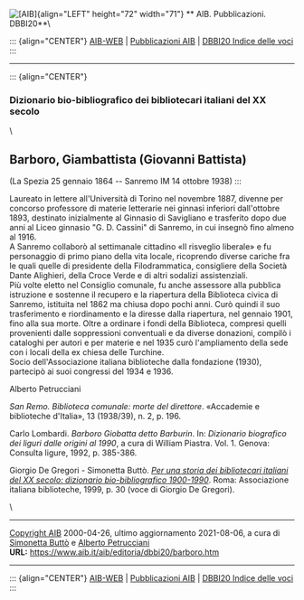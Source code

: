 ![\[AIB\]](/aib/wi/aibv72.gif){align="LEFT" height="72" width="71"}
** AIB. Pubblicazioni. DBBI20**\

::: {align="CENTER"}
[AIB-WEB](/) \| [Pubblicazioni AIB](/pubblicazioni/) \| [DBBI20 Indice
delle voci](dbbi20.htm)
:::

------------------------------------------------------------------------

::: {align="CENTER"}
### Dizionario bio-bibliografico dei bibliotecari italiani del XX secolo

\

## Barboro, Giambattista (Giovanni Battista)

(La Spezia 25 gennaio 1864 -- Sanremo IM 14 ottobre 1938)
:::

Laureato in lettere all\'Università di Torino nel novembre 1887, divenne
per concorso professore di materie letterarie nei ginnasi inferiori
dall\'ottobre 1893, destinato inizialmente al Ginnasio di Savigliano e
trasferito dopo due anni al Liceo ginnasio \"G. D. Cassini\" di Sanremo,
in cui insegnò fino almeno al 1916.\
A Sanremo collaborò al settimanale cittadino «Il risveglio liberale» e
fu personaggio di primo piano della vita locale, ricoprendo diverse
cariche fra le quali quelle di presidente della Filodrammatica,
consigliere della Società Dante Alighieri, della Croce Verde e di altri
sodalizi assistenziali.\
Più volte eletto nel Consiglio comunale, fu anche assessore alla
pubblica istruzione e sostenne il recupero e la riapertura della
Biblioteca civica di Sanremo, istituita nel 1862 ma chiusa dopo pochi
anni. Curò quindi il suo trasferimento e riordinamento e la diresse
dalla riapertura, nel gennaio 1901, fino alla sua morte. Oltre a
ordinare i fondi della Biblioteca, compresi quelli provenienti dalle
soppressioni conventuali e da diverse donazioni, compilò i cataloghi per
autori e per materie e nel 1935 curò l\'ampliamento della sede con i
locali della ex chiesa delle Turchine.\
Socio dell\'Associazione italiana biblioteche dalla fondazione (1930),
partecipò ai suoi congressi del 1934 e 1936.

Alberto Petrucciani

*San Remo. Biblioteca comunale: morte del direttore*. «Accademie e
biblioteche d\'Italia», 13 (1938/39), n. 2, p. 196.

Carlo Lombardi. *Barboro Giobatta detto Barburin*. In: *Dizionario
biografico dei liguri dalle origini al 1990*, a cura di William Piastra.
Vol. 1. Genova: Consulta ligure, 1992, p. 385-386.

Giorgio De Gregori - Simonetta Buttò. [*Per una storia dei bibliotecari
italiani del XX secolo: dizionario bio-bibliografico
1900-1990*](/aib/editoria/pub065.htm). Roma: Associazione italiana
biblioteche, 1999, p. 30 (voce di Giorgio De Gregori).

\

------------------------------------------------------------------------

[Copyright AIB](/su-questo-sito/dichiarazione-di-copyright-aib-web/)
2000-04-26, ultimo aggiornamento 2021-08-06, a cura di [Simonetta
Buttò](/aib/redazione3.htm) e [Alberto
Petrucciani](/su-questo-sito/redazione-aib-web/)\
**URL:** https://www.aib.it/aib/editoria/dbbi20/barboro.htm

------------------------------------------------------------------------

::: {align="CENTER"}
[AIB-WEB](/) \| [Pubblicazioni AIB](/pubblicazioni/) \| [DBBI20 Indice
delle voci](dbbi20.htm)
:::
